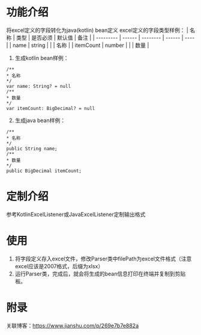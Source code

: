 # 功能介绍
将excel定义的字段转化为java(kotlin) bean定义
excel定义的字段类型样例：
| 名称      | 类型   | 是否必须 | 默认值 | 备注 |
| --------- | ------ | -------- | ------ | ---- |
| name      | string |          |        | 名称 |
| itemCount | number |          |        | 数量 |

1. 生成kotlin bean样例：
```
/**
* 名称
*/
var name: String? = null
/**
* 数量
*/
var itemCount: BigDecimal? = null
```
2. 生成java bean样例：
```
/**
* 名称
*/
public String name;
/**
* 数量
*/
public BigDecimal itemCount;
```

# 定制介绍
参考KotlinExcelListener或JavaExcelListener定制输出格式

# 使用
1. 将字段定义存入excel文件，修改Parser类中filePath为excel文件格式（注意excel应该是2007格式，后缀为xlsx）
2. 运行Parser类，完成后，就会将生成的bean信息打印在终端并复制到剪贴板。

# 附录
关联博客：https://www.jianshu.com/p/269e7b7e882a